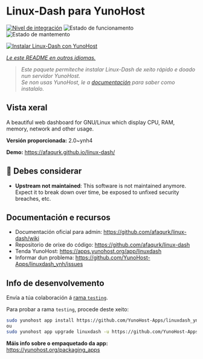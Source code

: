 <!--
NOTA: Este README foi creado automáticamente por <https://github.com/YunoHost/apps/tree/master/tools/readme_generator>
NON debe editarse manualmente.
-->

# Linux-Dash para YunoHost

[![Nivel de integración](https://dash.yunohost.org/integration/linuxdash.svg)](https://dash.yunohost.org/appci/app/linuxdash) ![Estado de funcionamento](https://ci-apps.yunohost.org/ci/badges/linuxdash.status.svg) ![Estado de mantemento](https://ci-apps.yunohost.org/ci/badges/linuxdash.maintain.svg)

[![Instalar Linux-Dash con YunoHost](https://install-app.yunohost.org/install-with-yunohost.svg)](https://install-app.yunohost.org/?app=linuxdash)

*[Le este README en outros idiomas.](./ALL_README.md)*

> *Este paquete permíteche instalar Linux-Dash de xeito rápido e doado nun servidor YunoHost.*  
> *Se non usas YunoHost, le a [documentación](https://yunohost.org/install) para saber como instalalo.*

## Vista xeral

A beautiful web dashboard for GNU/Linux which display CPU, RAM, memory, network and other usage.


**Versión proporcionada:** 2.0~ynh4

**Demo:** <https://afaqurk.github.io/linux-dash/>
## :red_circle: Debes considerar

- **Upstream not maintained**: This software is not maintained anymore. Expect it to break down over time, be exposed to unfixed security breaches, etc.

## Documentación e recursos

- Documentación oficial para admin: <https://github.com/afaqurk/linux-dash/wiki>
- Repositorio de orixe do código: <https://github.com/afaqurk/linux-dash>
- Tenda YunoHost: <https://apps.yunohost.org/app/linuxdash>
- Informar dun problema: <https://github.com/YunoHost-Apps/linuxdash_ynh/issues>

## Info de desenvolvemento

Envía a túa colaboración á [rama `testing`](https://github.com/YunoHost-Apps/linuxdash_ynh/tree/testing).

Para probar a rama `testing`, procede deste xeito:

```bash
sudo yunohost app install https://github.com/YunoHost-Apps/linuxdash_ynh/tree/testing --debug
ou
sudo yunohost app upgrade linuxdash -u https://github.com/YunoHost-Apps/linuxdash_ynh/tree/testing --debug
```

**Máis info sobre o empaquetado da app:** <https://yunohost.org/packaging_apps>
